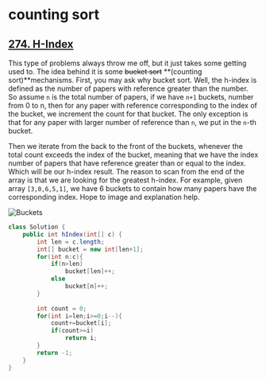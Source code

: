 # counting sort

## [274. H-Index](https://leetcode.com/problems/h-index/description/)

This type of problems always throw me off, but it just takes some getting used to. The idea behind it is some ~~bucket sort~~  **\(counting sort\)**mechanisms. First, you may ask why bucket sort. Well, the h-index is defined as the number of papers with reference greater than the number. So assume `n` is the total number of papers, if we have `n+1` buckets, number from 0 to n, then for any paper with reference corresponding to the index of the bucket, we increment the count for that bucket. The only exception is that for any paper with larger number of reference than `n`, we put in the `n`-th bucket.

Then we iterate from the back to the front of the buckets, whenever the total count exceeds the index of the bucket, meaning that we have the index number of papers that have reference greater than or equal to the index. Which will be our h-index result. The reason to scan from the end of the array is that we are looking for the greatest h-index. For example, given array `[3,0,6,5,1]`, we have 6 buckets to contain how many papers have the corresponding index. Hope to image and explanation help.

![Buckets](http://i67.tinypic.com/2yvpfv5.jpg)

```java
class Solution {
    public int hIndex(int[] c) {
        int len = c.length;
        int[] bucket = new int[len+1];
        for(int n:c){
            if(n>len)
                bucket[len]++;
            else
                bucket[n]++;
        }
        
        int count = 0;
        for(int i=len;i>=0;i--){
            count+=bucket[i];
            if(count>=i)
                return i;
        }
        return -1;
    }
}
```

